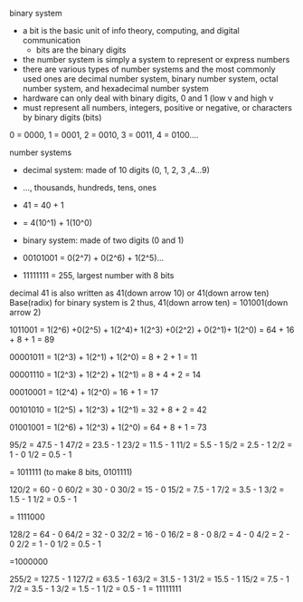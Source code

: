 binary system
- a bit is the basic unit of info theory, computing, and digital communication
	- bits are the binary digits
- the number system is simply a system to represent or express numbers
- there are various types of number systems and the most commonly used ones are decimal number system, binary number system, octal number system, and hexadecimal number system
- hardware can only deal with binary digits, 0 and 1 (low v and high v
- must represent all numbers, integers, positive or negative, or characters by binary digits (bits)

0 = 0000, 1 = 0001, 2 = 0010, 3 = 0011, 4 = 0100....

number systems
- decimal system: made of 10 digits (0, 1, 2, 3 ,4...9)
- ..., thousands, hundreds, tens, ones
- 41 = 40 + 1
- = 4(10^1) + 1(10^0)

- binary system: made of two digits (0 and 1)
- 00101001 = 0(2^7) + 0(2^6) + 1(2^5)...

- 11111111 = 255, largest number with 8 bits

decimal 41 is also written as 41(down arrow 10) or 41(down arrow ten)
Base(radix) for binary system is 2
thus, 41(down arrow ten) = 101001(down arrow 2)

1011001 = 1(2^6) +0(2^5) + 1(2^4)+ 1(2^3) +0(2^2) + 0(2^1)+ 1(2^0)
= 64 + 16 + 8  + 1
= 89

00001011 = 1(2^3) + 1(2^1) + 1(2^0)
= 8 + 2 + 1
= 11

00001110 = 1(2^3) + 1(2^2) + 1(2^1)
= 8 + 4 + 2
= 14

00010001 = 1(2^4) + 1(2^0)
= 16 + 1
= 17

00101010 = 1(2^5) + 1(2^3) + 1(2^1)
= 32 + 8 + 2
= 42

01001001 = 1(2^6) + 1(2^3) + 1(2^0)
= 64 + 8 + 1
= 73

95/2 = 47.5 - 1
47/2 = 23.5 - 1
23/2 = 11.5 - 1
11/2 = 5.5 - 1
5/2 = 2.5 - 1
2/2 = 1 - 0
1/2 = 0.5 - 1

= 1011111 (to make 8 bits, 0101111)

120/2 = 60 - 0
60/2 = 30 - 0
30/2 = 15 - 0
15/2 = 7.5 - 1
7/2 = 3.5 - 1
3/2 = 1.5 - 1
1/2 = 0.5 - 1

= 1111000

128/2 = 64 - 0
64/2 = 32 - 0
32/2 = 16 - 0
16/2 = 8 - 0
8/2 = 4 - 0
4/2 = 2 - 0
2/2 = 1 - 0
1/2 = 0.5 - 1

=1000000

255/2 = 127.5 - 1
127/2 = 63.5 - 1
63/2 = 31.5 - 1
31/2 = 15.5 - 1
15/2 = 7.5 - 1
7/2 = 3.5 - 1
3/2 = 1.5 - 1
1/2 = 0.5 - 1
= 11111111
